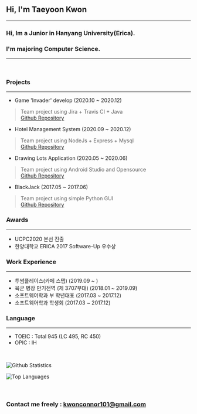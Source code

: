 ## Hi, I'm Taeyoon Kwon
---

### Hi, Im a Junior in Hanyang University(Erica).
### I'm majoring Computer Science.
---

<br>

### Projects
---
* Game 'Invader' develop (2020.10 ~ 2020.12)
> Team project using Jira + Travis CI + Java  <br>
> [Github Repository](https://github.com/SWdevelop-569/Invaders)
* Hotel Management System (2020.09 ~ 2020.12)
> Team project using NodeJs + Express + Mysql <br> 
> [Github Repository](https://github.com/Connoriginal/Hotel_Management)

* Drawing Lots Application (2020.05 ~ 2020.06)
> Team project using Android Studio and Opensource <br>
> [Github Repository](https://github.com/Hanyang-Erica-Oss-dev-2020-Undecided)

* BlackJack (2017.05 ~ 2017.06)
> Team project using simple Python GUI <br> 
> [Github Repository](https://github.com/Connoriginal/Learning-Python)

### Awards
---
* UCPC2020 본선 진출
* 한양대학교 ERICA 2017 Software-Up 우수상

### Work Experience
---
* 투썸플레이스(카페 스탭) (2019.09 ~ )
* 육군 병장 만기전역 (제 3707부대) (2018.01 ~ 2019.09)
* 소프트웨어학과 부 학년대표 (2017.03 ~ 2017.12)
* 소프트웨어학과 학생회 (2017.03 ~ 2017.12)

### Language
---
* TOEIC : Total 945 (LC 495, RC 450)
* OPIC : IH

<br>

![Github Statistics](https://github-readme-stats.vercel.app/api?username=Connoriginal&show_icons=true&count_private=truedark&theme=dark)

![Top Languages](https://github-readme-stats.vercel.app/api/top-langs/?username=Connoriginal&theme=dark&count_private=true&layout=compact)
<br><br><br>

### Contact me freely : kwonconnor101@gmail.com
<!--
**Connoriginal/Connoriginal** is a ✨ _special_ ✨ repository because its `README.md` (this file) appears on your GitHub profile.

Here are some ideas to get you started:

- 🔭 I’m currently working on ...
- 🌱 I’m currently learning ...
- 👯 I’m looking to collaborate on ...
- 🤔 I’m looking for help with ...
- 💬 Ask me about ...
- 📫 How to reach me: ...
- 😄 Pronouns: ...
- ⚡ Fun fact: ...
-->
